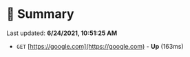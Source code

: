 # 📖 Summary
Last updated: **6/24/2021, 10:51:25 AM**

- `GET` [https://google.com](https://google.com) - **Up** (163ms)
